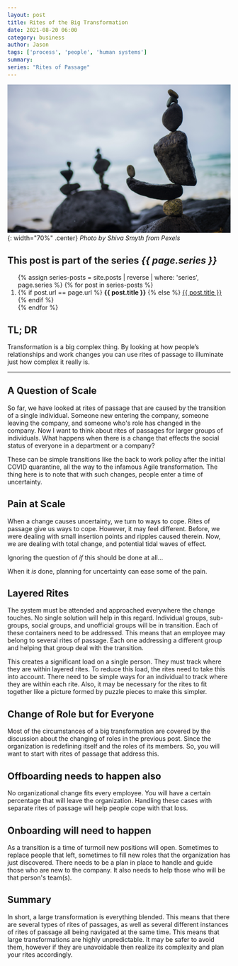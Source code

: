 ```yaml
---
layout: post
title: Rites of the Big Transformation
date: 2021-08-20 06:00
category: business
author: Jason
tags: ['process', 'people', 'human systems']
summary: 
series: "Rites of Passage"
---
```


![Balancing Stones](/assets/img/posts/2021/08/pexels-shiva-smyth-1051449.jpg){: width="70%" .center}
_Photo by Shiva Smyth from Pexels_

<aside class="series">
  <h2>This post is part of the series <em>{{ page.series }}</em></h2>
  <ol>
    {% assign series-posts = site.posts | reverse | where: 'series', page.series %}
    {% for post in series-posts %}
    <li>
      {% if post.url == page.url %}
      <strong>{{ post.title }}</strong>
      {% else %}
      <a href="{{ site.baseurl }}{{ post.url }}">{{ post.title }}</a>
      {% endif %}
    </li>
    {% endfor %}
  </ol>
</aside>

## TL; DR

Transformation is a big complex thing. By looking at how people’s relationships and work changes you can use rites of passage to illuminate just how complex it really is.

---

## A Question of Scale

So far, we have looked at rites of passage that are caused by the transition of a single individual. Someone new entering the company, someone leaving the company, and someone who's role has changed in the company. Now I want to think about rites of passages for larger groups of individuals. What happens when there is a change that effects the social status of everyone in a department or a company?

These can be simple transitions like the back to work policy after the initial COVID quarantine, all the way to the infamous Agile transformation. The thing here is to note that with such changes, people enter a time of uncertainty.

## Pain at Scale

When a change causes uncertainty, we turn to ways to cope. Rites of passage give us ways to cope. However, it may feel different. Before, we were dealing with small insertion points and ripples caused therein. Now, we are dealing with total change, and potential tidal waves of effect.

Ignoring the question of _if_ this should be done at all...

When it _is_ done, planning for uncertainty can ease some of the pain. 

## Layered Rites

The system must be attended and approached everywhere the change touches. No single solution will help in this regard. Individual groups, sub-groups, social groups, and unofficial groups will be in transition. Each of these containers need to be addressed. This means that an employee may belong to several rites of passage. Each one addressing a different group and helping that group deal with the transition.

This creates a significant load on a single person. They must track where they are within layered rites. To reduce this load, the rites need to take this into account. There need to be simple ways for an individual to track where they are within each rite. Also, it may be necessary for the rites to fit together like a picture formed by puzzle pieces to make this simpler.

## Change of Role but for Everyone

Most of the circumstances of a big transformation are covered by the discussion about the changing of roles in the previous post. Since the organization is redefining itself and the roles of its members. So, you will want to start with rites of passage that address this.

## Offboarding needs to happen also

No organizational change fits every employee. You will have a certain percentage that will leave the organization. Handling these cases with separate rites of passage will help people cope with that loss.

## Onboarding will need to happen

As a transition is a time of turmoil new positions will open. Sometimes to replace people that left, sometimes to fill new roles that the organization has just discovered. There needs to be a plan in place to handle and guide those who are new to the company. It also needs to help those who will be that person's team(s).

## Summary

In short, a large transformation is everything blended. This means that there are several types of rites of passages, as well as several different instances of rites of passage all being navigated at the same time. This means that large transformations are highly unpredictable. It may be safer to avoid them, however if they are unavoidable then realize its complexity and plan your rites accordingly.
